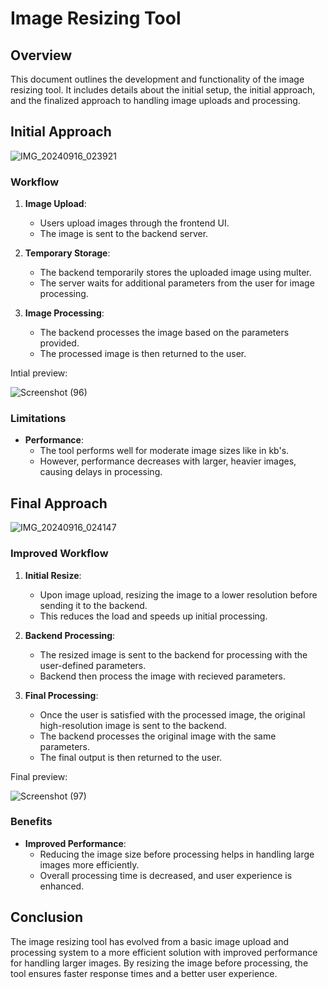 # Image Resizing Tool

## Overview

This document outlines the development and functionality of the image resizing tool. It includes details about the initial setup, the initial approach, and the finalized approach to handling image uploads and processing.



## Initial Approach
![IMG_20240916_023921](https://github.com/user-attachments/assets/9b5c5cda-f60b-4ae1-9d56-9775471b836c)


### Workflow

1. **Image Upload**:
   - Users upload images through the frontend UI.
   - The image is sent to the backend server.

2. **Temporary Storage**:
   - The backend temporarily stores the uploaded image using multer.
   - The server waits for additional parameters from the user for image processing.

3. **Image Processing**:
   - The backend processes the image based on the parameters provided.
   - The processed image is then returned to the user.

Intial preview:

![Screenshot (96)](https://github.com/user-attachments/assets/2af0aaec-c442-455f-9c11-351fc19cb993)


### Limitations

- **Performance**: 
  - The tool performs well for moderate image sizes like in kb's.
  - However, performance decreases with larger, heavier images, causing delays in processing.

## Final Approach


![IMG_20240916_024147](https://github.com/user-attachments/assets/80a61387-5615-4efc-93d9-6af4c30fa357)

### Improved Workflow

1. **Initial Resize**:
   - Upon image upload, resizing the image to a lower resolution before sending it to the backend.
   - This reduces the load and speeds up initial processing.

2. **Backend Processing**:
   - The resized image is sent to the backend for processing with the user-defined parameters.
   - Backend then process the image with recieved parameters.

3. **Final Processing**:
   - Once the user is satisfied with the processed image, the original high-resolution image is sent to the backend.
   - The backend processes the original image with the same parameters.
   - The final output is then returned to the user.

Final preview:

![Screenshot (97)](https://github.com/user-attachments/assets/663e9bc6-00d6-4b75-9a44-0cf3f070646b)

### Benefits

- **Improved Performance**: 
  - Reducing the image size before processing helps in handling large images more efficiently.
  - Overall processing time is decreased, and user experience is enhanced.

## Conclusion

The image resizing tool has evolved from a basic image upload and processing system to a more efficient solution with improved performance for handling larger images. By resizing the image before processing, the tool ensures faster response times and a better user experience.



